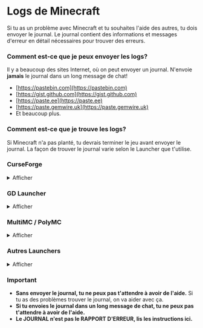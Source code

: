 # Logs de Minecraft

Si tu as un problème avec Minecraft et tu souhaites l'aide des autres, tu dois envoyer le journal.
Le journal contient des informations et messages d'erreur en détail nécessaires pour trouver des erreurs.

### Comment est-ce que je peux envoyer les logs?

Il y a beaucoup des sites Internet, où on peut envoyer un journal.
N'envoie **jamais** le journal dans un long message de chat!

* [https://pastebin.com](https://pastebin.com)
* [https://gist.github.com](https://gist.github.com)
* [https://paste.ee](https://paste.ee)
* [https://paste.gemwire.uk](https://paste.gemwire.uk)
* Et beaucoup plus.

### Comment est-ce que je trouve les logs?

Si Minecraft n'a pas planté, tu devrais terminer le jeu avant envoyer le journal.
La façon de trouver le journal varie selon le Launcher que t'utilise.

### CurseForge

<details>
<summary>Afficher</summary>

En menu contextuel de ta instance de modpack, tu clique à `Ouvrir dossier`.
Dans cette dossier tu vas trouver un dossier avec nom `logs` qui contient un fichier `latest.log`.
Tu devrais publier ce fichier via un des sites web mentionné.

</details>

### GD Launcher

<details>
<summary>Afficher</summary>

En menu contextuel de ta instance de modpack, tu clique à `Open Folder`.
Dans ce dossier tu vas trouver un dossier avec nom `logs` qui contient un fichier `latest.log`.
Tu devrais publier ce fichier via un des sites web mentionné.

</details>

### MultiMC / PolyMC

<details>
<summary>Afficher</summary>

En MultiMC, tu clique sur `Modifier l'instance`, puis sur `Autres journaux` et tu sélectes `latest.log`.
Pour envoyer le journal à paste.ee, tu clique `Envoyer`.
Tu vas recevoir un lien que tu peux ecrire dans un chat.
Une autre possibilité est cliquer sur `Envoyer` en l'onglet `Journal de Minecraft`.

</details>

### Autres Launchers

<details>
<summary>Afficher</summary>

Dans le dossier `.minecraft`, il y a un autre dossier avec le nom `logs`.
Dans ce dossier tu vas trouver un le fichier `latest.log`.
Tu devrais publier ce fichier via un des sites web mentionné.

</details>

### Important

* **Sans envoyer le journal, tu ne peux pas t'attendre à avoir de l'aide.**
  Si tu as des problèmes trouver le journal, on va aider avec ça.
* **Si tu envoies le journal dans un long message de chat, tu ne peux pas t'attendre à avoir de l'aide.**
* **Le JOURNAL n'est pas le RAPPORT D'ERREUR, lis les instructions ici.**
